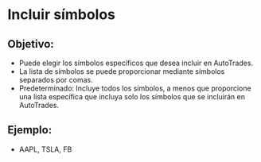 # **Incluir símbolos**

## Objetivo:

- Puede elegir los símbolos específicos que desea incluir en AutoTrades.
- La lista de símbolos se puede proporcionar mediante símbolos separados por comas.
- Predeterminado: Incluye todos los símbolos, a menos que proporcione una lista específica que incluya solo los símbolos que se incluirán en AutoTrades.

## Ejemplo:

- AAPL, TSLA, FB


